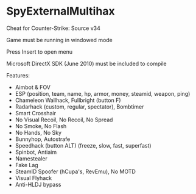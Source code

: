 # SpyExternalMultihax
Cheat for Counter-Strike: Source v34
 
 Game must be running in windowed mode
 
 Press Insert to open menu
 
 Microsoft DirectX SDK (June 2010) must be included to compile

Features:
- Aimbot & FOV
- ESP
(position, team, name, hp, armor, money, steamid, weapon, ping)
- Chameleon Wallhack, Fullbright (button F)
- Radarhack (custom, regular, spectator), Bombtimer
- Smart Crosshair
- No Visual Recoil, No Recoil, No Spread
- No Smoke, No Flash
- No Hands, No Sky
- Bunnyhop, Autostrafe
- Speedhack (button ALT) (freeze, slow, fast, superfast)
- Spinbot, Antiaim
- Namestealer
- Fake Lag
- SteamID Spoofer (hCupa's, RevEmu), No MOTD
- Visual Flyhack
- Anti-HLDJ bypass
